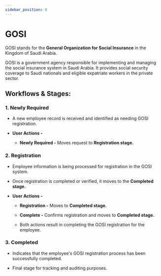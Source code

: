 ```yaml
---
sidebar_position: 8
---
```


# GOSI

GOSI stands for the **General Organization for Social Insurance** in the Kingdom of Saudi Arabia.

GOSI is a government agency responsible for implementing and managing the social insurance system in Saudi Arabia. It provides social security coverage to Saudi nationals and eligible expatriate workers in the private sector.

## Workflows & Stages:

### 1. Newly Required

  - A new employee record is received and identified as needing GOSI registration.

  - **User Actions -**
    - **Newly Required -** Moves request to **Registration stage.**

### 2. Registration

  - Employee information is being processed for registration in the GOSI system.

  - Once registration is completed or verified, it moves to the **Completed stage.**

  - **User Actions -**
    - **Registration -** Moves to **Completed stage.**
    - **Complete -** Confirms registration and moves to **Completed stage.**

    - Both actions result in completing the GOSI registration for the employee.

### 3. Completed

  - Indicates that the employee's GOSI registration process has been successfully completed.

  - Final stage for tracking and auditing purposes.